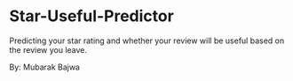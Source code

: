 # Star-Useful-Predictor
Predicting your star rating and whether your review will be useful based on the review you leave.

By: Mubarak Bajwa

